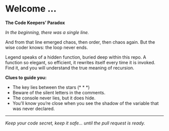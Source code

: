 # Welcome ... 

**The Code Keepers’ Paradox**

_In the beginning, there was a single line._

And from that line emerged chaos, then order, then chaos again. But the wise coder knows: the loop never ends.

Legend speaks of a hidden function, buried deep within this repo. A function so elegant, so efficient, it rewrites itself every time it is invoked. Find it, and you will understand the true meaning of recursion.

**Clues to guide you:**

- The key lies between the stars (\* \* \*)
- Beware of the silent letters in the comments.
- The console never lies, but it does hide.
- You’ll know you’re close when you see the shadow of the variable that was never declared.

---

_Keep your code secret, keep it safe… until the pull request is ready._

